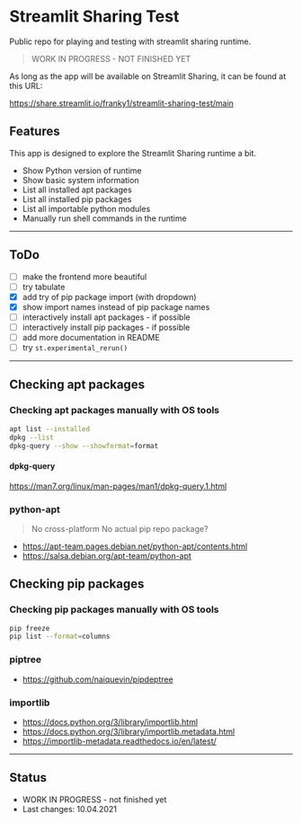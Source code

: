# Streamlit Sharing Test

Public repo for playing and testing with streamlit sharing runtime.

> WORK IN PROGRESS - NOT FINISHED YET

As long as the app will be available on Streamlit Sharing, it can be found at this URL:

<https://share.streamlit.io/franky1/streamlit-sharing-test/main>

## Features

This app is designed to explore the Streamlit Sharing runtime a bit.

- Show Python version of runtime
- Show basic system information
- List all installed apt packages
- List all installed pip packages
- List all importable python modules
- Manually run shell commands in the runtime

---

## ToDo

- [ ] make the frontend more beautiful
- [ ] try tabulate
- [x] add try of pip package import (with dropdown)
- [x] show import names instead of pip package names
- [ ] interactively install apt packages - if possible
- [ ] interactively install pip packages - if possible
- [ ] add more documentation in README
- [ ] try `st.experimental_rerun()`

---

## Checking apt packages

### Checking apt packages manually with OS tools

```sh
apt list --installed
dpkg --list
dpkg-query --show --showformat=format
```

#### dpkg-query

<https://man7.org/linux/man-pages/man1/dpkg-query.1.html>

### python-apt

> No cross-platform
> No actual pip repo package?

- <https://apt-team.pages.debian.net/python-apt/contents.html>
- <https://salsa.debian.org/apt-team/python-apt>

## Checking pip packages

### Checking pip packages manually with OS tools

```sh
pip freeze
pip list --format=columns
```

### piptree

- <https://github.com/naiquevin/pipdeptree>

### importlib

- <https://docs.python.org/3/library/importlib.html>
- <https://docs.python.org/3/library/importlib.metadata.html>
- <https://importlib-metadata.readthedocs.io/en/latest/>

---

## Status

- WORK IN PROGRESS - not finished yet
- Last changes: 10.04.2021
